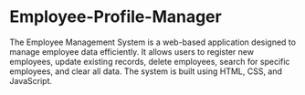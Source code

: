 # Employee-Profile-Manager
The Employee Management System is a web-based application designed to manage employee data efficiently. It allows users to register new employees, update existing records, delete employees, search for specific employees, and clear all data. The system is built using HTML, CSS, and JavaScript.
